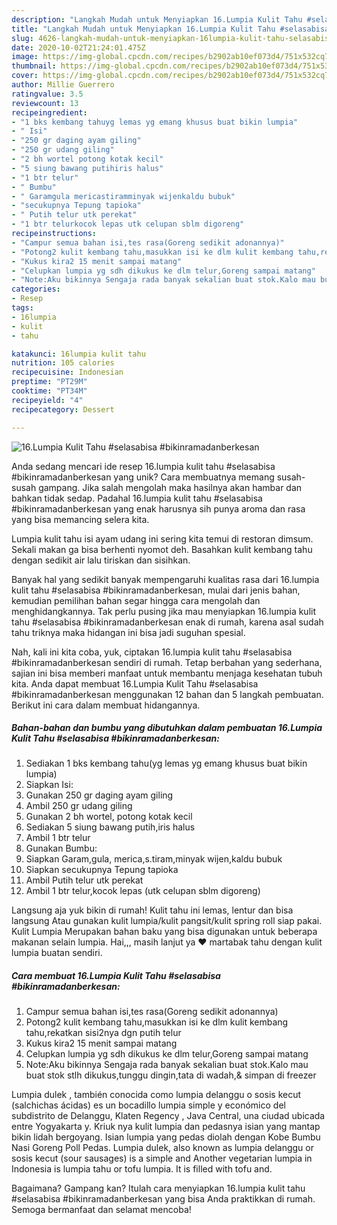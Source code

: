 ```yaml
---
description: "Langkah Mudah untuk Menyiapkan 16.Lumpia Kulit Tahu #selasabisa #bikinramadanberkesan, Enak Banget"
title: "Langkah Mudah untuk Menyiapkan 16.Lumpia Kulit Tahu #selasabisa #bikinramadanberkesan, Enak Banget"
slug: 4626-langkah-mudah-untuk-menyiapkan-16lumpia-kulit-tahu-selasabisa-bikinramadanberkesan-enak-banget
date: 2020-10-02T21:24:01.475Z
image: https://img-global.cpcdn.com/recipes/b2902ab10ef073d4/751x532cq70/16lumpia-kulit-tahu-selasabisa-bikinramadanberkesan-foto-resep-utama.jpg
thumbnail: https://img-global.cpcdn.com/recipes/b2902ab10ef073d4/751x532cq70/16lumpia-kulit-tahu-selasabisa-bikinramadanberkesan-foto-resep-utama.jpg
cover: https://img-global.cpcdn.com/recipes/b2902ab10ef073d4/751x532cq70/16lumpia-kulit-tahu-selasabisa-bikinramadanberkesan-foto-resep-utama.jpg
author: Millie Guerrero
ratingvalue: 3.5
reviewcount: 13
recipeingredient:
- "1 bks kembang tahuyg lemas yg emang khusus buat bikin lumpia"
- " Isi"
- "250 gr daging ayam giling"
- "250 gr udang giling"
- "2 bh wortel potong kotak kecil"
- "5 siung bawang putihiris halus"
- "1 btr telur"
- " Bumbu"
- " Garamgula mericastiramminyak wijenkaldu bubuk"
- "secukupnya Tepung tapioka"
- " Putih telur utk perekat"
- "1 btr telurkocok lepas utk celupan sblm digoreng"
recipeinstructions:
- "Campur semua bahan isi,tes rasa(Goreng sedikit adonannya)"
- "Potong2 kulit kembang tahu,masukkan isi ke dlm kulit kembang tahu,rekatkan sisi2nya dgn putih telur"
- "Kukus kira2 15 menit sampai matang"
- "Celupkan lumpia yg sdh dikukus ke dlm telur,Goreng sampai matang"
- "Note:Aku bikinnya Sengaja rada banyak sekalian buat stok.Kalo mau buat stok stlh dikukus,tunggu dingin,tata di wadah,&amp; simpan di freezer"
categories:
- Resep
tags:
- 16lumpia
- kulit
- tahu

katakunci: 16lumpia kulit tahu 
nutrition: 105 calories
recipecuisine: Indonesian
preptime: "PT29M"
cooktime: "PT34M"
recipeyield: "4"
recipecategory: Dessert

---
```



![16.Lumpia Kulit Tahu #selasabisa #bikinramadanberkesan](https://img-global.cpcdn.com/recipes/b2902ab10ef073d4/751x532cq70/16lumpia-kulit-tahu-selasabisa-bikinramadanberkesan-foto-resep-utama.jpg)

Anda sedang mencari ide resep 16.lumpia kulit tahu #selasabisa #bikinramadanberkesan yang unik? Cara membuatnya memang susah-susah gampang. Jika salah mengolah maka hasilnya akan hambar dan bahkan tidak sedap. Padahal 16.lumpia kulit tahu #selasabisa #bikinramadanberkesan yang enak harusnya sih punya aroma dan rasa yang bisa memancing selera kita.

Lumpia kulit tahu isi ayam udang ini sering kita temui di restoran dimsum. Sekali makan ga bisa berhenti nyomot deh. Basahkan kulit kembang tahu dengan sedikit air lalu tiriskan dan sisihkan.

Banyak hal yang sedikit banyak mempengaruhi kualitas rasa dari 16.lumpia kulit tahu #selasabisa #bikinramadanberkesan, mulai dari jenis bahan, kemudian pemilihan bahan segar hingga cara mengolah dan menghidangkannya. Tak perlu pusing jika mau menyiapkan 16.lumpia kulit tahu #selasabisa #bikinramadanberkesan enak di rumah, karena asal sudah tahu triknya maka hidangan ini bisa jadi suguhan spesial.


Nah, kali ini kita coba, yuk, ciptakan 16.lumpia kulit tahu #selasabisa #bikinramadanberkesan sendiri di rumah. Tetap berbahan yang sederhana, sajian ini bisa memberi manfaat untuk membantu menjaga kesehatan tubuh kita. Anda dapat membuat 16.Lumpia Kulit Tahu #selasabisa #bikinramadanberkesan menggunakan 12 bahan dan 5 langkah pembuatan. Berikut ini cara dalam membuat hidangannya.

<!--inarticleads1-->

##### Bahan-bahan dan bumbu yang dibutuhkan dalam pembuatan 16.Lumpia Kulit Tahu #selasabisa #bikinramadanberkesan:

1. Sediakan 1 bks kembang tahu(yg lemas yg emang khusus buat bikin lumpia)
1. Siapkan  Isi:
1. Gunakan 250 gr daging ayam giling
1. Ambil 250 gr udang giling
1. Gunakan 2 bh wortel, potong kotak kecil
1. Sediakan 5 siung bawang putih,iris halus
1. Ambil 1 btr telur
1. Gunakan  Bumbu:
1. Siapkan  Garam,gula, merica,s.tiram,minyak wijen,kaldu bubuk
1. Siapkan secukupnya Tepung tapioka
1. Ambil  Putih telur utk perekat
1. Ambil 1 btr telur,kocok lepas (utk celupan sblm digoreng)


Langsung aja yuk bikin di rumah! Kulit tahu ini lemas, lentur dan bisa langsung Atau gunakan kulit lumpia/kulit pangsit/kulit spring roll siap pakai. Kulit Lumpia Merupakan bahan baku yang bisa digunakan untuk beberapa makanan selain lumpia. Hai,,, masih lanjut ya ❤️ martabak tahu dengan kulit lumpia buatan sendiri. 

<!--inarticleads2-->

##### Cara membuat 16.Lumpia Kulit Tahu #selasabisa #bikinramadanberkesan:

1. Campur semua bahan isi,tes rasa(Goreng sedikit adonannya)
1. Potong2 kulit kembang tahu,masukkan isi ke dlm kulit kembang tahu,rekatkan sisi2nya dgn putih telur
1. Kukus kira2 15 menit sampai matang
1. Celupkan lumpia yg sdh dikukus ke dlm telur,Goreng sampai matang
1. Note:Aku bikinnya Sengaja rada banyak sekalian buat stok.Kalo mau buat stok stlh dikukus,tunggu dingin,tata di wadah,&amp; simpan di freezer


Lumpia dulek , también conocida como lumpia delanggu o sosis kecut (salchichas ácidas) es un bocadillo lumpia simple y económico del subdistrito de Delanggu, Klaten Regency , Java Central, una ciudad ubicada entre Yogyakarta y. Kriuk nya kulit lumpia dan pedasnya isian yang mantap bikin lidah bergoyang. Isian lumpia yang pedas diolah dengan Kobe Bumbu Nasi Goreng Poll Pedas. Lumpia dulek, also known as lumpia delanggu or sosis kecut (sour sausages) is a simple and Another vegetarian lumpia in Indonesia is lumpia tahu or tofu lumpia. It is filled with tofu and. 

Bagaimana? Gampang kan? Itulah cara menyiapkan 16.lumpia kulit tahu #selasabisa #bikinramadanberkesan yang bisa Anda praktikkan di rumah. Semoga bermanfaat dan selamat mencoba!
